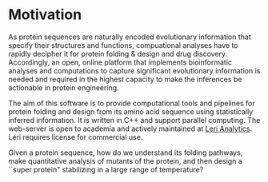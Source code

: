 # Motivation

As protein sequences are naturally encoded evolutionary information that specify their structures and functions, compuational analyses have to rapidly decipher it for protein folding & design and drug discovery. Accordingly, an open, online platform that implements bioinformatic analyses and computations to capture significant evolutionary information is needed and required in the highest capacity to make the inferences be actionable in protein engineering.

The aim of this software is to provide computational tools and pipelines for protein folding and design from its amino acid sequence using statistically inferred information. It is written in C++ and support parallel computing. The web-server is open to academia and actively maintained at [Leri Analytics](https://kornmann.bioch.ox.ac.uk/leri/index.html). Leri requires license for commercial use.

Given a protein sequence, how do we understand its folding pathways, make quantitative analysis of mutants of the protein, and then design a \`\`super protein" stabilizing in a large range of temperature?   


